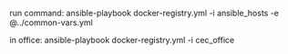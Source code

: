 run command:
ansible-playbook docker-registry.yml -i ansible_hosts -e @../common-vars.yml

in office:
ansible-playbook docker-registry.yml -i cec_office
